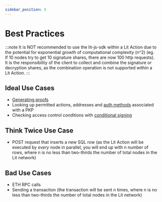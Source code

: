 ```yaml
---
sidebar_position: 5
---
```


# Best Practices

:::note
It is NOT recommended to use the lit-js-sdk within a Lit Action due to the potential for exponential growth of computational complexity (n^2) (eg. If 10 nodes try to get 10 signature shares, there are now 100 http requests). It is the responsibility of the client to collect and combine the signature or decryption shares, as the combination operation is not supported within a Lit Action. 
:::

## Ideal Use Cases

- [Generating proofs](/coreConcepts/LitActionsAndPKPs/litActions#proofs)
- Looking up permitted actions, addresses and [auth methods](/SDK/Explanation/LitActions/authHelpers.md) associated with a PKP
- Checking access control conditions with [conditional signing](/SDK/Explanation/LitActions/conditionalSigning.md)

## Think Twice Use Case
- POST request that inserts a new SQL row (as the Lit Action will be executed by *every* node in parallel, you will end up with n number of rows, where n is no less than two-thirds the number of total nodes in the Lit network) 


## Bad Use Cases
- ETH RPC calls
- Sending a transaction (the transaction will be sent n times, where n is no less than two-thirds the number of total nodes in the Lit network)
